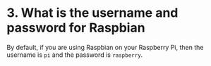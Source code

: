 # 3. What is the username and password for Raspbian
By default, if you are using Raspbian on your Raspberry Pi, then the username is `pi` and the password is `raspberry`.
